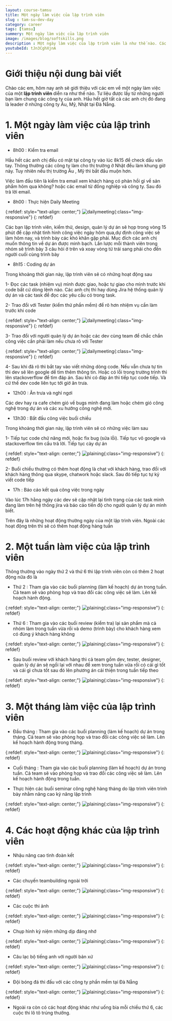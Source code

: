 ```yaml
---
layout: course-tamsu
title: Một ngày làm việc của lập trình viên
slug : tam-su-dev-day
category: career
tags: [tamsu]
summery: Một ngày làm việc của lập trình viên   
image: /images/blog/softskills.png
description : Một ngày làm việc của lập trình viên là như thế nào. Các lập trình viên làm gì trong ngày làm việc của mình. Các hoạt động của lập trình viên
youtubeId: tJn3CghXjnA
---
```


# **Giới thiệu nội dung bài viết**

Chào các em, hôm nay anh sẽ giới thiệu với các em về một ngày làm việc của một <b> lập trình viên </b> diễn ra như thế nào. Tư liệu được lấy từ những người bạn làm chung các công ty của anh. Hầu hết giờ tất cả các anh chị đó đang là leader ở những công ty Âu, Mỹ, Nhật tại Đà Nẵng.

# **1. Một ngày làm việc của lập trình viên**

- 8h00 : Kiểm tra email

Hầu hết các anh chị đều có mặt tại công ty vào lúc 8k15 để check dấu vân tay. Thông thường các công ty làm cho thị trường ở Nhật đều làm khung giờ này. Tuy nhiên nếu thị trường Âu , Mỹ thì bắt đầu muộn hơn. 

Việc làm đầu tiên là kiểm tra email xem khách hàng có phản hồi gì về sản phẩm hôm qua không? hoặc các email từ đồng nghiệp và công ty. Sau đó trả lời email.

- 8h00 : Thực hiện Daily Meeting

{:refdef: style="text-align: center;"}
![dailymeeting](/images/post/tamsu/dailymeeting.jpg){:class="img-responsive"}
{: refdef}

Các bạn lập trình viên, kiểm thử, design, quản lý dự án sẽ họp trong vòng 15 phút để cập nhật tình hình công việc ngày hôm qua,dự định công việc sẽ làm hôm nay, và trình bày các khó khăn gặp phải. Mục đích các anh chị muốn thông tin về dự án được minh bạch. Lần lược mỗi thành viên trong nhóm sẽ trình bày 3 câu hỏi ở trên và xoay vòng từ trái sang phải cho đến người cuối cùng trình bày

- 8h15 : Coding dự án

Trong khoảng thời gian này, lập trình viên sẽ có những hoạt động sau

1- Đọc các task (nhiệm vụ) mình được giao, hoặc tự giao cho mình trước khi code bất cứ dòng lệnh nào. Các anh chị thì hay dùng Jira hệ thống quản lý dự án và các task để đọc các yêu cầu có trong task.

2- Trao đổi với Tester (kiểm thử phần mềm) để rõ hơn nhiệm vụ cần làm trước khi code

{:refdef: style="text-align: center;"}
![dailymeeting](/images/post/tamsu/tester.jpg){:class="img-responsive"}
{: refdef}

3- Trao đổi với người quản lý dự án hoặc các dev cùng team để chắc chắn công việc cần phải làm nếu chưa rõ với Tester

{:refdef: style="text-align: center;"}
![dailymeeting](/images/post/tamsu/dev-pm.jpg){:class="img-responsive"}
{: refdef}

4- Sau khi đã rõ thì bắt tay vào viết những dòng code. Nếu vẫn chưa tự tin thì dev sẽ lên google dể tìm thêm thông tin. Hoặc có lỗi trong trường trình thì lên stackoverflow để tìm đáp án. Sau khi có đáp án thì tiếp tục code tiếp. Và cứ thế dev code liên tục tới giờ ăn trưa.

- 12h00 : Ăn trưa và nghỉ ngơi

Các dev hay ra cafe chém gió về bugs mình đang làm hoặc chém gió công nghệ trong dự án và các xu hướng công nghệ mới.

- 13h30 : Bắt đầu công việc buổi chiều

Trong khoảng thời gian này, lập trình viên sẽ có những việc làm sau

1- Tiếp tục code chứ năng mới, hoặc fix bug (sửa lỗi). Tiếp tục vô google và stackoverflow tìm cầu trả lời. Tiếp tục cày dự án

{:refdef: style="text-align: center;"}
![plaining](/images/post/tamsu/caycode.jpg){:class="img-responsive"}
{: refdef}

2- Buổi chiều thường có thêm hoạt động là chat với khách hàng, trao đổi với khách hàng thông qua skype, chatwork hoặc slack. Sau đó tiếp tục tự kỷ viết code tiếp

- 17h : Báo cáo kết quả công việc trong ngày

Vào lúc 17h hằng ngày các dev sẽ cập nhật lại tình trạng của các task mình đang làm trên hệ thống jira và báo cáo tiến độ cho người quản lý dự án mình biết.

Trên đây là những hoạt động thường ngày của một lập trình viên. Ngoài các hoạt động trên thì sẽ có thêm hoạt động hàng tuần

# **2. Một tuần làm việc của lập trình viên**

Thông thường vào ngày thứ 2 và thứ 6 thì lập trình viên còn có thêm 2 hoạt động nữa đó là

- Thứ 2 : Tham gia vào các buổi planning (làm kế hoạch) dự án trong tuần. Cả team sẽ vào phòng họp và trao đổi các công việc sẽ làm. Lên kế hoạch hành động. 

{:refdef: style="text-align: center;"}
![plaining](/images/post/tamsu/plainning.png){:class="img-responsive"}
{: refdef}


- Thứ 6 : Tham gia vào các buổi review (kiểm tra) lại sản phẩm mà cả nhóm làm trong tuần vừa rồi và demo (trình bày) cho khách hàng xem có đúng ý khách hàng không

{:refdef: style="text-align: center;"}
![plaining](/images/post/tamsu/review.jpg){:class="img-responsive"}
{: refdef}

- Sau buổi review với khách hàng thì cả team gồm dev, tester, designer, quản lý dự án sẽ ngồi lại với nhau để xem trong tuần vừa rồi có cái gì tốt và cái gì chưa tốt sau đó lên phương án cải thiện trong tuần tiếp theo


{:refdef: style="text-align: center;"}
![plaining](/images/post/tamsu/retropsective.jpg){:class="img-responsive"}
{: refdef}

# **3. Một tháng làm việc của lập trình viên**

- Đầu tháng : Tham gia vào các buổi planning (làm kế hoạch) dự án trong tháng. Cả team sẽ vào phòng họp và trao đổi các công việc sẽ làm. Lên kế hoạch hành động trong tháng.

{:refdef: style="text-align: center;"}
![plaining](/images/post/tamsu/planning-month.png){:class="img-responsive"}
{: refdef}

- Cuối tháng : Tham gia vào các buổi planning (làm kế hoạch) dự án trong tuần. Cả team sẽ vào phòng họp và trao đổi các công việc sẽ làm. Lên kế hoạch hành động trong tuần.



- Thực hiện các buổi seminar công nghệ hàng tháng do lập trình viên trình bày nhằm nâng cao kỷ năng lập trình

{:refdef: style="text-align: center;"}
![plaining](/images/post/tamsu/seminar.jpg){:class="img-responsive"}
{: refdef}

# **4. Các hoạt động khác của lập trình viên**

- Nhậu nâng cao tình đoàn kết

{:refdef: style="text-align: center;"}
![plaining](/images/post/tamsu/nhau.jpg){:class="img-responsive"}
{: refdef}

- Các chuyến teambuilding ngoài trời

{:refdef: style="text-align: center;"}
![plaining](/images/post/tamsu/buildingoutside.jpg){:class="img-responsive"}
{: refdef}

- Các cuộc thi ảnh

{:refdef: style="text-align: center;"}
![plaining](/images/post/tamsu/thianh.jpg){:class="img-responsive"}
{: refdef}

- Chụp hình kỷ niệm những dịp đáng nhớ

{:refdef: style="text-align: center;"}
![plaining](/images/post/tamsu/framgia.jpg){:class="img-responsive"}
{: refdef}

- Câu lạc bộ tiếng anh với người bản xứ

{:refdef: style="text-align: center;"}
![plaining](/images/post/tamsu/englishteacher.jpg){:class="img-responsive"}
{: refdef}

- Đội bóng đá thi đấu với các công ty phần mềm tại Đà Nẵng

{:refdef: style="text-align: center;"}
![plaining](/images/post/tamsu/football.jpg){:class="img-responsive"}
{: refdef}

- Ngoài ra còn có các hoạt động khác như uống bia mỗi chiều thứ 6, các cuộc thi lô tô trúng thưởng.



